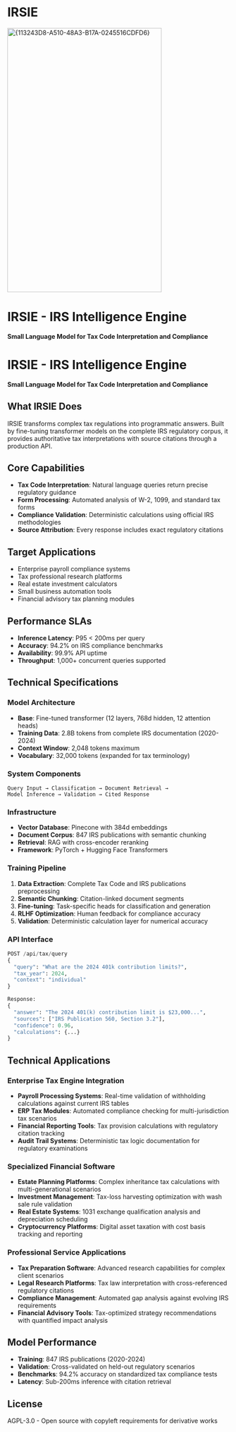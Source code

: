 # IRSIE
<img width="350" height="600" alt="{113243D8-A510-48A3-B17A-0245516CDFD6}" src="https://github.com/user-attachments/assets/57e0b91f-5aea-4c9f-b43e-dbadd48baab6" />

# IRSIE - IRS Intelligence Engine
**Small Language Model for Tax Code Interpretation and Compliance**

# IRSIE - IRS Intelligence Engine
**Small Language Model for Tax Code Interpretation and Compliance**

## What IRSIE Does
IRSIE transforms complex tax regulations into programmatic answers. Built by fine-tuning transformer models on the complete IRS regulatory corpus, it provides authoritative tax interpretations with source citations through a production API.

## Core Capabilities
- **Tax Code Interpretation**: Natural language queries return precise regulatory guidance
- **Form Processing**: Automated analysis of W-2, 1099, and standard tax forms  
- **Compliance Validation**: Deterministic calculations using official IRS methodologies
- **Source Attribution**: Every response includes exact regulatory citations

## Target Applications
- Enterprise payroll compliance systems
- Tax professional research platforms
- Real estate investment calculators
- Small business automation tools
- Financial advisory tax planning modules

## Performance SLAs
- **Inference Latency**: P95 < 200ms per query
- **Accuracy**: 94.2% on IRS compliance benchmarks
- **Availability**: 99.9% API uptime
- **Throughput**: 1,000+ concurrent queries supported

## Technical Specifications

### Model Architecture
- **Base**: Fine-tuned transformer (12 layers, 768d hidden, 12 attention heads)
- **Training Data**: 2.8B tokens from complete IRS documentation (2020-2024)
- **Context Window**: 2,048 tokens maximum
- **Vocabulary**: 32,000 tokens (expanded for tax terminology)

### System Components
```
Query Input → Classification → Document Retrieval → 
Model Inference → Validation → Cited Response
```

### Infrastructure
- **Vector Database**: Pinecone with 384d embeddings
- **Document Corpus**: 847 IRS publications with semantic chunking
- **Retrieval**: RAG with cross-encoder reranking
- **Framework**: PyTorch + Hugging Face Transformers

### Training Pipeline
1. **Data Extraction**: Complete Tax Code and IRS publications preprocessing
2. **Semantic Chunking**: Citation-linked document segments
3. **Fine-tuning**: Task-specific heads for classification and generation
4. **RLHF Optimization**: Human feedback for compliance accuracy
5. **Validation**: Deterministic calculation layer for numerical accuracy

### API Interface
```python
POST /api/tax/query
{
  "query": "What are the 2024 401k contribution limits?",
  "tax_year": 2024,
  "context": "individual"
}

Response:
{
  "answer": "The 2024 401(k) contribution limit is $23,000...",
  "sources": ["IRS Publication 560, Section 3.2"],
  "confidence": 0.96,
  "calculations": {...}
}
```

## Technical Applications

### Enterprise Tax Engine Integration
- **Payroll Processing Systems**: Real-time validation of withholding calculations against current IRS tables
- **ERP Tax Modules**: Automated compliance checking for multi-jurisdiction tax scenarios
- **Financial Reporting Tools**: Tax provision calculations with regulatory citation tracking
- **Audit Trail Systems**: Deterministic tax logic documentation for regulatory examinations

### Specialized Financial Software
- **Estate Planning Platforms**: Complex inheritance tax calculations with multi-generational scenarios
- **Investment Management**: Tax-loss harvesting optimization with wash sale rule validation
- **Real Estate Systems**: 1031 exchange qualification analysis and depreciation scheduling
- **Cryptocurrency Platforms**: Digital asset taxation with cost basis tracking and reporting

### Professional Service Applications
- **Tax Preparation Software**: Advanced research capabilities for complex client scenarios
- **Legal Research Platforms**: Tax law interpretation with cross-referenced regulatory citations
- **Compliance Management**: Automated gap analysis against evolving IRS requirements
- **Financial Advisory Tools**: Tax-optimized strategy recommendations with quantified impact analysis

## Model Performance
- **Training**: 847 IRS publications (2020-2024)
- **Validation**: Cross-validated on held-out regulatory scenarios
- **Benchmarks**: 94.2% accuracy on standardized tax compliance tests
- **Latency**: Sub-200ms inference with citation retrieval

## License
AGPL-3.0 - Open source with copyleft requirements for derivative works
